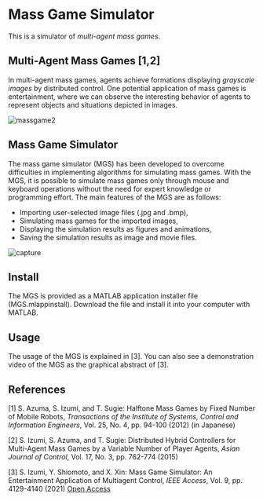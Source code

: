 # Mass Game Simulator
This is a simulator of *multi-agent mass games*.

## Multi-Agent Mass Games [1,2]
In multi-agent mass games, agents achieve formations displaying *grayscale images* by distributed control. One potential application of mass games is entertainment, where we can observe the interesting behavior of agents to represent objects and situations depicted in images.

![massgame2](https://user-images.githubusercontent.com/76646096/103174110-d0357c00-48a2-11eb-9a4c-739cc3fa57c7.jpg)

## Mass Game Simulator
The mass game simulator (MGS) has been developed to overcome difficulties in implementing algorithms for simulating mass games. With the MGS, it is possible to simulate mass games only through mouse and keyboard operations without the need for expert knowledge or programming effort. The main features of the MGS are as follows:
- Importing user-selected image files (.jpg and .bmp), 
- Simulating mass games for the imported images, 
- Displaying the simulation results as figures and animations, 
- Saving the simulation results as image and movie files.

![capture](https://user-images.githubusercontent.com/76646096/103169930-68bc0400-4883-11eb-929e-eaf11f9a19e8.jpg)

## Install
The MGS is provided as a MATLAB application installer file (MGS.mlappinstall). Download the file and install it into your computer with MATLAB.

## Usage
The usage of the MGS is explained in [3]. You can also see a demonstration video of the MGS as the graphical abstract of [3].

## References
[1] S. Azuma, S. Izumi, and T. Sugie: Halftone Mass Games by Fixed Number of Mobile Robots, *Transactions of the Institute of Systems, Control and Information Engineers*, Vol. 25, No. 4, pp. 94-100 (2012) (in Japanese)

[2] S. Izumi, S. Azuma, and T. Sugie: Distributed Hybrid Controllers for Multi-Agent Mass Games by a Variable Number of Player Agents, *Asian Journal of Control*, Vol. 17, No. 3, pp. 762-774 (2015)

[3] S. Izumi, Y. Shiomoto, and X. Xin: Mass Game Simulator: An Entertainment Application of Multiagent Control, *IEEE Access*, Vol. 9, pp. 4129-4140 (2021) [Open Access](https://ieeexplore.ieee.org/document/9311128)

